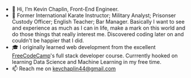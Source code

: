 - 👋 Hi, I’m Kevin Chaplin, Front-End Engineer.
- 🚀 Former International Karate Instructor; Military Analyst; Prisonser Custody Officer; English Teacher; Bar Manager. Basically I want to see and experience as much as I can in life, make a mark on this world and do those things that really interest me. Discovered coding later on and couldn't be happier that I did.
- 🎓 I originally learned web development from the excellent [FreeCodeCamp](https://www.freecodecamp.org/)'s full stack developer course. Currrently hooked on learning Data Science and Machine Learning in my free time.
- 📫 Reach me on <kevchaplin44@gmail.com>
